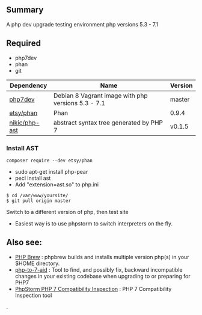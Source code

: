 ## Summary
A php dev upgrade testing environment php versions 5.3 - 7.1

## Required
- php7dev
- phan
- git



| Dependency   |      Name      |  Version |
|----------|-------------|------|
| [php7dev](https://github.com/rlerdorf/php7dev) |  Debian 8 Vagrant image with php versions 5.3 - 7.1 | master |
| [etsy/phan](https://github.com/etsy/phan) |    Phan    |   0.9.4 |
| [nikic/php-ast](https://github.com/nikic/php-ast) | abstract syntax tree generated by PHP 7 |    v0.1.5 |

### Install AST 
`composer require --dev etsy/phan`
- sudo apt-get install php-pear
- pecl install ast
- Add "extension=ast.so" to php.ini

```
$ cd /var/www/yoursite/
$ git pull origin master
```
Switch to a different version of php, then test site
- Easiest way is to use phpstorm to switch interpreters on the fly.

## Also see:
- [PHP Brew](https://github.com/phpbrew/phpbrew) : phpbrew builds and installs multiple version php(s) in your $HOME directory. 
- [php-to-7-aid](https://github.com/gisostallenberg/php-to-7-aid) : Tool to find, and possibly fix, backward incompatible changes in your existing codebase when upgrading to or preparing for PHP7
- [PhpStorm PHP 7 Compatibility Inspection](https://www.jetbrains.com/phpstorm) : PHP 7 Compatibility Inspection tool


.